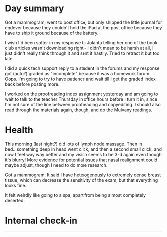 # Day summary
Got a mammogram; went to post office, but only shipped the little journal for endever because they couldn't hold the iPad at the post office because they have to ship it ground because of the battery. 

I wish I'd been softer in my response to Jolanta telling her one of the book club articles wasn't downloading right - I didn't mean to be harsh at all, I just didn't really think through it and sent it hastily. Tried to retract it but too late. 

I did a quick tech support reply to a student in the forums and my response got (auto?) graded as "incomplete" because it was a homework forum. Oops. I'm going to try to have patience and wait till I get the graded index back before posting more. 

I worked on the proofreading index assignment yesterday and am going to wait to talk to the teacher Thursday in office hours before I turn it in, since I'm not sure of the line between proofreading and copyediting. I should also read through the materials again, though, and do the Mulvany readings. 

# Health
This morning (last night?) did lots of lymph node massage. Then in bed...something deep in head went click, and then a second small click, and now I feel way way better and my vision seems to be 3-d again even though it's blurry! More evidence for potential issues that nasal realignment could maybe adjust, though I need to do more research. 

Got a mammogram. It said I have heterogenously to extremely dense breast tissue, which can decrease the sensitivity of the exam, but that everything looks fine. 

It felt weirdly like going to a spa, apart from being almost completely deserted. 

# Internal check-in




------
